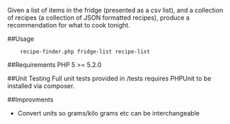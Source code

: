 Given a list of items in the fridge (presented as a csv list), and a collection of recipes (a collection of JSON formatted recipes), produce a
recommendation for what to cook tonight.

##Usage
````
    recipe-finder.php fridge-list recipe-list
````

##Requirements
PHP 5 >= 5.2.0

##Unit Testing
Full unit tests provided in /tests requires PHPUnit to be installed via composer.

##Improvments
+ Convert units so grams/kilo grams etc can be interchangeable